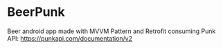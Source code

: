 # BeerPunk
Beer android app made with MVVM Pattern and Retrofit consuming Punk API: https://punkapi.com/documentation/v2
